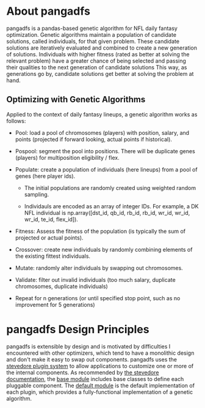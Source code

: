 # About pangadfs

pangadfs is a pandas-based genetic algorithm for NFL daily fantasy optimization. Genetic algorithms maintain a population of candidate solutions, called individuals, for that given problem. These candidate solutions are iteratively evaluated and combined to create a new generation of solutions. Individuals with higher fitness (rated as better at solving the relevant problem) have a greater chance of being selected and passing their qualities to the next generation of candidate solutions This way, as generations go by, candidate solutions get better at solving the problem at hand.

## Optimizing with Genetic Algorithms

Applied to the context of daily fantasy lineups, a genetic algorithm works as follows:

* Pool: load a pool of chromosomes (players) with position, salary, and points (projected if forward looking, actual points if historical).

* Pospool: segment the pool into positions. There will be duplicate genes (players) for multiposition eligibility / flex.

* Populate: create a population of individuals (here lineups) from a pool of genes (here player ids).

    * The initial populations are randomly created using weighted random sampling.

    * Individauls are encoded as an array of integer IDs. For example, a DK NFL individual is np.array([dst_id, qb_id, rb_id, rb_id, wr_id, wr_id, wr_id, te_id, flex_id]).

* Fitness: Assess the fitness of the population (is typically the sum of projected or actual points).

* Crossover: create new individuals by randomly combining elements of the existing fittest individuals.

* Mutate: randomly alter individuals by swapping out chromosomes.

* Validate: filter out invalid individuals (too much salary, duplicate chromosomes, duplicate individuals)

* Repeat for n generations (or until specified stop point, such as no improvement for 5 generations)



# pangadfs Design Principles

pangadfs is extensible by design and is motivated by difficulties I encountered with other optimizers, which tend to have a monolithic design and don't make it easy to swap out components. pangadfs uses the [stevedore plugin system](https://docs.openstack.org/stevedore/latest/ "Stevedore plugins") to allow applications to customize one or more of the internal components. As recommended by [the stevedore documentation](https://docs.openstack.org/stevedore/latest/user/tutorial/creating_plugins.html#a-plugin-base-class "Stevedore documentation"), the [base module](base-reference.md) includes base classes to define each pluggable component. The [default module](default-reference.md) is the default implementation of each plugin, which provides a fully-functional implementation of a genetic algorithm.

